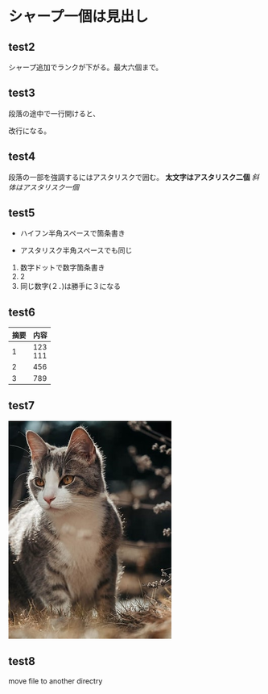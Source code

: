 # シャープ一個は見出し
## test2
シャープ追加でランクが下がる。最大六個まで。

## test3
段落の途中で一行開けると、

改行になる。

## test4
段落の一部を強調するにはアスタリスクで囲む。
**太文字はアスタリスク二個**
*斜体はアスタリスク一個*

## test5
- ハイフン半角スペースで箇条書き
* アスタリスク半角スペースでも同じ
1. 数字ドットで数字箇条書き
2. 2
2. 同じ数字(２．)は勝手に３になる

## test6
|摘要 |内容
|--|--
|1 |123<br>111
|2 |456
|3 |789

## test7
![img_cat](image/test_cat.jpeg)


## test8
move file to another directry
